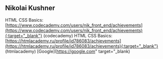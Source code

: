 ## Nikolai Kushner
 HTML CSS Basics: [https://www.codecademy.com/users/nik_front_end/achievements](https://www.codecademy.com/users/nik_front_end/achievements){:target="_blank"}  (codecademy)
HTML CSS Basics: [https://htmlacademy.ru/profile/id786083/achievements](https://htmlacademy.ru/profile/id786083/achievements){:target="_blank"}  (htmlacademy)
[Google](https://google.com" target="_blank)
